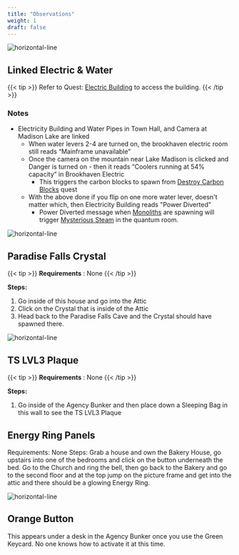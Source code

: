 ```yaml
---
title: "Observations"
weight: 1
draft: false
---
```


![horizontal-line](/images/green-line.png)

## Linked Electric & Water

{{< tip >}}
Refer to Quest: [Electric Building](/lore/quests/#electric-building) to access the building.
{{< /tip >}}

### Notes
- Electricity Building and Water Pipes in Town Hall, and Camera at Madison Lake are linked
    - When water levers 2-4 are turned on, the brookhaven electric room still reads “Mainframe unavailable”
    - Once the camera on the mountain near Lake Madison is clicked and Danger is turned on - then it reads “Coolers running at 54% capacity” in Brookhaven Electric
        - This triggers the carbon blocks to spawn from [Destroy Carbon Blocks](/lore/quests/#destroy-carbon-blocks) quest
    - With the above done if you flip on one more water lever, doesn't matter which, then Electricity Building reads "Power Diverted"
        - Power Diverted message when [Monoliths](/lore/quests/#monoliths) are spawning will trigger [Mysterious Steam](/casebook/quantum/steam/) in the quantum room.

![horizontal-line](/images/green-line.png)

## Paradise Falls Crystal

{{< tip >}}
**Requirements** : None
{{< /tip >}}

**Steps:**
1. Go inside of this house and go into the Attic
1. Click on the Crystal that is inside of the Attic
1. Head back to the Paradise Falls Cave and the Crystal should have spawned there.

![horizontal-line](/images/green-line.png)

## TS LVL3 Plaque
{{< tip >}}
**Requirements** : None
{{< /tip >}}

**Steps:**
1. Go inside of the Agency Bunker and then place down a Sleeping Bag in this wall to see the TS LVL3 Plaque

## Energy Ring Panels
Requirements: None
Steps:
Grab a house and own the Bakery House, go upstairs into one of the bedrooms and click on the button underneath the bed.
Go to the Church and ring the bell, then go back to the Bakery and go to the second floor and at the top jump on the picture frame and get into the attic and there should be a glowing Energy Ring. 

![horizontal-line](/images/green-line.png)

## Orange Button

This appears under a desk in the Agency Bunker once you use the Green Keycard. No one knows how to activate it at this time.

